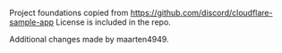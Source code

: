 Project foundations copied from https://github.com/discord/cloudflare-sample-app
License is included in the repo.

Additional changes made by maarten4949.
